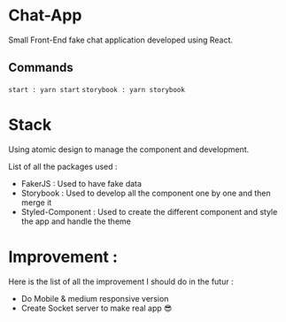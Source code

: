 # Chat-App

Small Front-End fake chat application developed using React.

## Commands

`start : yarn start`
`storybook : yarn storybook`

# Stack 

Using atomic design to manage the component and development.

List of all the packages used : 

- FakerJS : Used to have fake data
- Storybook : Used to develop all the component one by one and then merge it
- Styled-Component : Used to create the different component and style the app and handle the theme

# Improvement : 

Here is the list of all the improvement I should do in the futur :

- Do Mobile & medium responsive version 
- Create Socket server to make real app 😎

